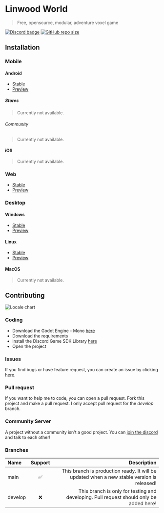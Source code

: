 
# Linwood World

> Free, opensource, modular, adventure voxel game

[![Discord badge](https://img.shields.io/discord/735424757142519848?style=for-the-badge)](https://discord.linwood.tk)
[![GitHub repo size](https://img.shields.io/github/repo-size/LinwoodCloud/world?style=for-the-badge)](https://github.com/LinwoodCloud/world/archive/main.zip)

## Installation

### Mobile

#### Android

- [Stable](https://github.com/LinwoodCloud/world/releases/download/release/app-release.apk)
- [Preview](https://github.com/LinwoodCloud/world/releases/download/preview/app-release.apk)

##### Stores

> Currently not available.

###### Community

> Currently not available.

#### iOS

> Currently not available.

### Web

- [Stable](https://world.linwood.tk)
- [Preview](https://preview.world.linwood.tk)

### Desktop

#### Windows

- [Stable](https://github.com/LinwoodCloud/world/releases/download/release/windows.zip)
- [Preview](https://github.com/LinwoodCloud/world/releases/download/preview/windows.zip)

#### Linux

- [Stable](https://github.com/LinwoodCloud/world/releases/download/release/linux.zip)
- [Preview](https://github.com/LinwoodCloud/world/releases/download/preview/linux.zip)

#### MacOS

> Currently not available.

## Contributing

![Locale chart](https://badges.awesome-crowdin.com/translation-200008942-8.png)

### Coding

- Download the Godot Engine - Mono [here](https://godotengine.org/download)
- Download the requirements
- Install the Discord Game SDK Library [here](https://github.com/LennyPhoenix/GodotDiscordSDK/wiki/Installation)
- Open the project

### Issues

If you find bugs or have feature request, you can create an issue by clicking [here](https://github.com/LinwoodCloud/world/issues/new/choose).

### Pull request

If you want to help me to code, you can open a pull request. Fork this project and make a pull request. I only accept pull request for the *develop* branch.

### Community Server

A project without a community isn't a good project. You can [join the discord](https://discord.linwood.tk) and talk to each other!

### Branches

| Name    | Support |                                                                                Description |
| :------ | :-----: | -----------------------------------------------------------------------------------------: |
| main    |    ✅    | This branch is production ready. It will be updated when a new stable version is released! |
| develop |    ❌    |    This branch is only for testing and developing. Pull request should only be added here! |
